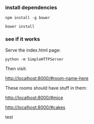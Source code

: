 ### install dependencies

```
npm install -g bower
```

```
bower install
```

### see if it works

Serve the index.html page:

```
python -m SimpleHTTPServer
```

Then visit:

[http://localhost:8000/#room-name-here](http://localhost:8000/#room-name-here)

These rooms should have stuff in them:

[http://localhost:8000/#mice](http://localhost:8000/#mice)

[http://localhost:8000/#cakes](http://localhost:8000/#cakes)

test
